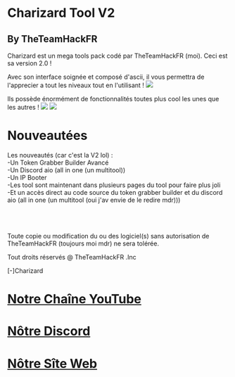 <h1>Charizard Tool V2</h1>
<h2>By TheTeamHackFR</h2>

Charizard est un mega tools pack codé par TheTeamHackFR (moi). Ceci est sa version 2.0 !

Avec son interface soignée et composé d'ascii, il vous permettra de l'apprecier a tout les niveaux tout en l'utilisant !
<img src="https://media.discordapp.net/attachments/945792980273467474/945979565577240646/unknown.png">

Ils possède énormément de fonctionnalités toutes plus cool les unes que les autres !
<img src="https://media.discordapp.net/attachments/945792968739139654/946350606052896808/unknown.png?width=790&height=431">
<img src="https://media.discordapp.net/attachments/945792968739139654/946350606283604008/unknown.png?width=613&height=431">

<h1>Nouveautées</h1>
Les nouveautés (car c'est la V2 lol) : <br>
-Un Token Grabber Builder Avancé<br>
-Un Discord aio (all in one (un multitool))<br>
-Un IP Booter<br>
-Les tool sont maintenant dans plusieurs pages du tool pour faire plus joli<br>
-Et un accès direct au code source du token grabber builder et du discord aio (all in one (un multitool (oui j'av envie de le redire mdr)))<br><br><br><br>



Toute copie ou modification du ou des logiciel(s) sans autorisation de TheTeamHackFR (toujours moi mdr) ne sera tolérée.

Tout droits réservés @ TheTeamHackFR .Inc



[-]Charizard

<h1><a href="https://youtube.com/channel/UCU3XcKYEly2LDY9Q-cPwSqw">Notre Chaîne YouTube</a></h1>
<h1><a href="https://discord.gg/Xp7r5CfKXT">Nôtre Discord</a></h1>
<h1><a href="https://login.tthfr.repl.co">Nôtre Sîte Web</a></h1>

  
  
  
  
  
  
